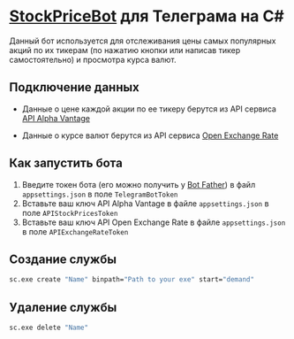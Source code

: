 # [StockPriceBot](https://t.me/InvestPriceBot) для Телеграма на C#
Данный бот используется для отслеживания цены самых популярных акций по их тикерам (по нажатию кнопки или написав тикер самостоятельно) и просмотра курса валют. 

## Подключение данных
* Данные о цене каждой акции по ее тикеру берутся из API сервиса [API Alpha Vantage](https://www.alphavantage.co/)

* Данные о курсе валют берутся из API сервиса [Open Exchange Rate](https://openexchangerates.org/)

## Как запустить бота
1. Введите токен бота (его можно получить у [Bot Father](https://t.me/BotFather)) в файл `appsettings.json` в поле `TelegramBotToken`
2. Вставьте ваш ключ API Alpha Vantage в файле `appsettings.json` в поле `APIStockPricesToken`
3. Вставьте ваш ключ API Open Exchange Rate  в файле `appsettings.json` в поле `APIExchangeRateToken`

## Создание службы
```bash
sc.exe create "Name" binpath="Path to your exe" start="demand"
```
## Удаление службы
```bash
sc.exe delete "Name"
```